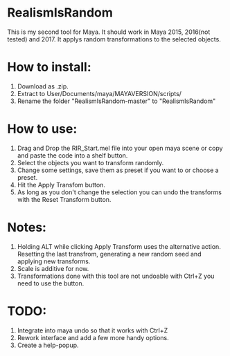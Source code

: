 # RealismIsRandom
This is my second tool for Maya. It should work in Maya 2015, 2016(not tested) and 2017.
It applys random transformations to the selected objects.

# How to install:
1. Download as .zip.
2. Extract to User/Documents/maya/MAYAVERSION/scripts/
3. Rename the folder "RealismIsRandom-master" to "RealismIsRandom"

# How to use:
1. Drag and Drop the RIR_Start.mel file into your open maya scene or copy and paste the code into a shelf button.
2. Select the objects you want to transform randomly.
3. Change some settings, save them as preset if you want to or choose a preset.
4. Hit the Apply Transfom button.
5. As long as you don't change the selection you can undo the transforms with the Reset Transform button.

# Notes:
1. Holding ALT while clicking Apply Transform uses the alternative action. Resetting the last transfrom, generating a new random seed and applying new transforms.
2. Scale is additive for now.
3. Transformations done with this tool are not undoable with Ctrl+Z you need to use the button.

# TODO:
1. Integrate into maya undo so that it works with Ctrl+Z
2. Rework interface and add a few more handy options.
3. Create a help-popup.
